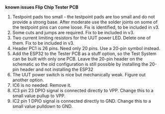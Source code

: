 <b>known issues Flip Chip Tester PCB</b>
<p>
<ol>
<li>Testpoint pads too small - the testpoint pads are too small and do not provide a strong base. After moderate use the solder joints on some of the testpoint pins 
can come loose. Fix is identified, to be included in v3.</li>
<li>Some cuts and jumps are required. Fix to be included in v3.</li>
<li>Two current limiting resistors for the UUT power LED. Delete one of them. Fix to be included in v3.</li>
<li>Header PC1 is 26 pins. Need only 20 pins. Use a 20-pin symbol instead.</li>
<li>Add the ESP32 to the Tester PCB as a stuff option, so the Test System can be built with only one PCB. Leave the 20-pin header on the schematic so the
old configuration is still possible by installing the 20-pin header and not installing the ESP32</li>
<li>The UUT power switch is nice but mechanically weak. Figure out another option.</li>
<li>IC6 is no needed. Remove it.</li>
<li>IC3 pin 23 DPIO signal is connected directly to VPP. Change this to a small value pullup to VPP.</li>
<li>IC2 pin 1 DPIO signal is connected directly to GND. Change this to a small value pulldown to GND.</li>
</ol>
